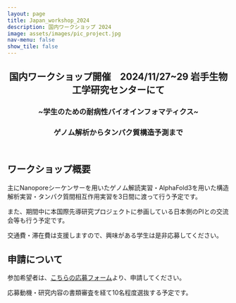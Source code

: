 ```yaml
---
layout: page
title: Japan_workshop_2024
description: 国内ワークショップ 2024
image: assets/images/pic_project.jpg
nav-menu: false
show_tile: false
---
```


<!-- Main -->
<div id="main" class="alt">

<!-- One -->
<section id="one">
	<div class="inner">
		<header class="major">
			<h2>国内ワークショップ開催　2024/11/27~29 岩手生物工学研究センターにて</h2>
			<h3>~学生のための耐病性バイオインフォマティクス~</h3>
			<h3>ゲノム解析からタンパク質構造予測まで</h3>
		</header>
		<!-- Content -->
		<h2 id="content">ワークショップ概要</h2>
		<p>主にNanoporeシーケンサーを用いたゲノム解読実習・AlphaFold3を用いた構造解析実習・タンパク質間相互作用実習を3日間に渡って行う予定です。</p>
		<p>また、期間中に本国際先導研究プロジェクトに参画している日本側のPIとの交流会等も行う予定です。</p>
		<p>交通費・滞在費は支援しますので、興味がある学生は是非応募してください。</p>
		<h2 id="content">申請について</h2>
		<p>参加希望者は、<a href="https://forms.gle/PJ2se4GArkHimywW6">こちらの応募フォーム</a>より、申請してください。</p>
		<p>応募動機・研究内容の書類審査を経て10名程度選抜する予定です。</P>
		<span class="image fit"><img src="{% link assets/images/workshop_2024.jpg %}" alt="" /></span>
	</div>
</section>
</div>
